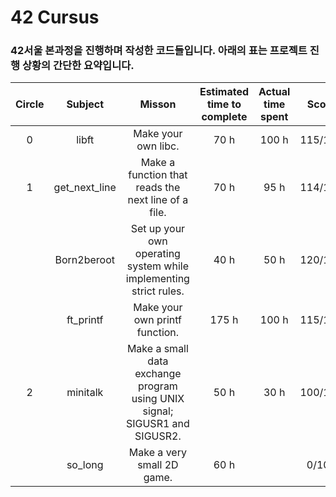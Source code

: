 # 42 Cursus

### 42서울 본과정을 진행하며 작성한 코드들입니다. 아래의 표는 프로젝트 진행 상황의 간단한 요약입니다.

| Circle |    Subject    |                                   Misson                                   | Estimated time to complete | Actual time spent |  Score  |                   status                   |
|:------:|:-------------:|:--------------------------------------------------------------------------:|:--------------------------:|:-----------------:|:-------:|:------------------------------------------:|
|    0   | libft         | Make your own libc.                                                        |                       70 h |             100 h | 115/100 |    <span style="color:green">pass</span>   |
|    1   | get_next_line | Make a function that reads the next line of a file.                        |                       70 h |              95 h | 114/100 |   <span style="color:green">pass </span>   |
|        | Born2beroot   | Set up your own operating system while implementing strict rules.          |                       40 h |              50 h | 120/100 | pass<span style="color:green">pass </span> |
|        | ft_printf     | Make your own printf function.                                             |                      175 h |             100 h | 115/100 | pass<span style="color:green">pass </span> |
|    2   | minitalk      | Make a small data exchange program using UNIX signal; SIGUSR1 and SIGUSR2. |                       50 h |              30 h | 100/100 | pass<span style="color:green">pass </span> |
|        | so_long       | Make a very small 2D game.                                                 |                       60 h |                   |  0/100  |                   ongoing                  |
